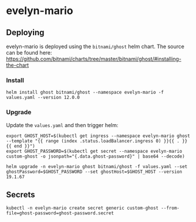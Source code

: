 # evelyn-mario

## Deploying

evelyn-mario is deployed using the `bitnami/ghost` helm chart. The source can be found here: https://github.com/bitnami/charts/tree/master/bitnami/ghost/#installing-the-chart

### Install

```
helm install ghost bitnami/ghost --namespace evelyn-mario -f values.yaml --version 12.0.0
```

### Upgrade

Update the `values.yaml` and then trigger helm:

```
export GHOST_HOST=$(kubectl get ingress --namespace evelyn-mario ghost --template "{{ range (index .status.loadBalancer.ingress 0) }}{{ . }}{{ end }}")
export GHOST_PASSWORD=$(kubectl get secret --namespace evelyn-mario custom-ghost -o jsonpath="{.data.ghost-password}" | base64 --decode)

helm upgrade -n evelyn-mario ghost bitnami/ghost -f values.yaml --set ghostPassword=$GHOST_PASSWORD --set ghostHost=$GHOST_HOST --version 19.1.67
```

## Secrets

```
kubectl -n evelyn-mario create secret generic custom-ghost --from-file=ghost-password=ghost-password.secret
```